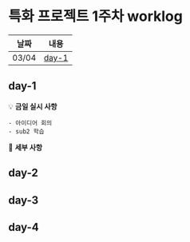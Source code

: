 # 특화 프로젝트 1주차 worklog

|날짜|내용|
|:---:|:---:|
|03/04|[day-1](#day-1)|


## day-1

💡 **금일 실시 사항**

    - 아이디어 회의 
    - sub2 학습

📜 **세부 사항**

## day-2

## day-3


## day-4
